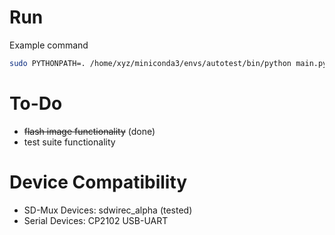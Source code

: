 # Run

Example command

```bash
sudo PYTHONPATH=. /home/xyz/miniconda3/envs/autotest/bin/python main.py
```

# To-Do

- ~~flash image functionality~~ (done)
- test suite functionality

# Device Compatibility

- SD-Mux Devices: sdwirec_alpha (tested)
- Serial Devices: CP2102 USB-UART